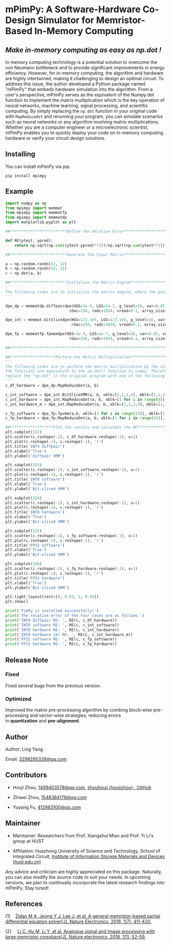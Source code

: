 # mPimPy: A Software-Hardware Co-Design Simulator for Memristor-Based In-Memory Computing

## *Make in-memory computing as easy as np.dot !*

In memory computing technology is a potential solution to overcome the von Neumann bottleneck and to provide significant improvements in energy efficiency. However, for in-memory computing, the algorithm and hardware are highly intertwined, making it challenging to design an optimal circuit. To address this issue, the author developed a Python package named "mPimPy" that embeds hardware simulation into the algorithm. From a user's perspective, mPimPy serves as the equivalent of the Numpy.dot function to implement the matrix multiplication which is the key operation of neural networks, machine learning, signal processing, and scientific computing. By simply replacing the `np.dot` function in your original code with `MapReducedot` and rerunning your program, you can simulate scenarios such as neural networks or any algorithm involving matrix multiplications. Whether you are a computer engineer or a microelectronic scientist, mPimPy enables you to quickly deploy your code on in-memory computing hardware or verify your circuit design solutions. 

## Installing

You can install mPimPy via pip.

```shell
pip install mpimpy
```

## Example

```python
import numpy as np 
from mpimpy import memmat 
from mpimpy import memmatfp 
from mpimpy import memmatdp 
import matplotlib.pyplot as plt 

##*************************Define the Relative Error****************************

def RE(ytest, ypred):
    return np.sqrt(np.sum((ytest-ypred)**2))/np.sqrt(np.sum(ytest**2))

##*************************Generate the Input Matrix**************************** 

a = np.random.randn(32, 32)
b = np.random.randn(32, 32)
c = np.dot(a, b)

##*************************Initialize the Matrix Engine************************* 
'''
The following codes are to initialize the matrix engine, where the parameters are the same as the memristor crossbar array.
'''

dpe_dp = memmatdp.diffpairdpe(HGS=1e-5, LGS=1e-7, g_level=16, var=0.05, vnoise = 0, wire_resistance=2.93,
                            rdac=256, radc=1024, vread=0.1, array_size=(32, 32))

dpe_int = memmat.bitslicedpe(HGS=1/1.3e5, LGS=1/2.1e6, g_level=16, var=0.05, vnoise = 0, wire_resistance=2.93, 
                             rdac=256, radc=1024, vread=0.1, array_size=(32, 32))

dpe_fp = memmatfp.fpmemdpe(HGS=1e-5, LGS=1e-7, g_level=16, var=0.05, vnoise = 0, wire_resistance=2.93,
                            rdac=256, radc=1024, vread=0.1, array_size=(32, 32))

##****************************************************************************** 

##********************Perform the Matrix Multiplication************************* 
'''
The following codes are to perform the matrix multiplication by the software and hardware, respectively. 
The functions are equivalent to the np.dot() function in numpy. Therefore, when you perform the IMC software-hardware co-simulation, what you need to do is to 
replace the "np.dot" in the original program with one of the following four instructions after intializing the matrix engine. So easy, right?
'''
c_df_hardware = dpe_dp.MapReduceDot(a, b)  

c_int_software = dpe_int.BitSliceVMM(a, b, xblk=[1,1,2,4], mblk=[1,1,2,4])
c_int_hardware = dpe_int.MapReduceDot(a, b, xblk=[1 for i in range(8)], mblk=[1 for i in range(8)], wire_factor=False)   #Activate the physical simulation core, wire_factor=True
c_int_hardware_m = dpe_int.MapReduceDot(a, b, xblk=[1,1,2,4], mblk=[1,1,2,4], wire_factor=False)   #Activate the physical simulation core, wire_factor=True

c_fp_software = dpe_fp.fpvmm(a,b, xblk=[1 for i in range(23)], mblk=[1 for i in range(23)], bw_e=8)
c_fp_hardware = dpe_fp.MapReduceDot(a, b, xblk=[1 for i in range(23)], mblk=[1 for i in range(23)], bw_e=8)  

##*******************Plot the results and calculate the RE***********************
plt.subplot(311)
plt.scatter(c.reshape(-1), c_df_hardware.reshape(-1), s=1)
plt.plot(c.reshape(-1), c.reshape(-1), 'r')
plt.title('INT4 diffpair')
plt.xlabel('True')
plt.ylabel('diffpair VMM')

plt.subplot(323)
plt.scatter(c.reshape(-1), c_int_software.reshape(-1), s=1)
plt.plot(c.reshape(-1), c.reshape(-1), 'r')
plt.title('INT8 software')
plt.xlabel('True')
plt.ylabel('Bit-sliced VMM')

plt.subplot(324)
plt.scatter(c.reshape(-1), c_int_hardware.reshape(-1), s=1)
plt.plot(c.reshape(-1), c.reshape(-1), 'r')
plt.title('INT8 hardware')
plt.xlabel('True')
plt.ylabel('Bit-sliced VMM')

plt.subplot(325)
plt.scatter(c.reshape(-1), c_fp_software.reshape(-1), s=1)
plt.plot(c.reshape(-1), c.reshape(-1), 'r')
plt.title('FP32 software')
plt.xlabel('True')
plt.ylabel('Bit-sliced VMM')

plt.subplot(326)
plt.scatter(c.reshape(-1), c_fp_hardware.reshape(-1), s=1)
plt.plot(c.reshape(-1), c.reshape(-1), 'r')
plt.title('FP32 hardware')
plt.xlabel('True')
plt.ylabel('Bit-sliced VMM')

plt.tight_layout(rect=[0, 0.03, 1, 0.95])
plt.show()

print('PimPy is installed successfully!')
print('The relative error of the four cases are as follows:')
print('INT4 diffpair RE: ', RE(c, c_df_hardware))
print('INT8 software RE: ', RE(c, c_int_software))
print('INT8 hardware RE: ', RE(c, c_int_hardware))
print('INT8 hardware (m) RE: ', RE(c, c_int_hardware_m))
print('FP32 software RE: ', RE(c, c_fp_software))
print('FP32 hardware RE: ', RE(c, c_fp_hardware))
```

## Release Note

### Fixed

Fixed several bugs from the previous version.

### Optimized

Improved the matrix pre-processing algorithm by combing block-wise pre-processing and vector-wise strategies, reducing errors in **quantization** and **pre-alignment**.

## Author

Author: Ling Yang

Email: [3299285328@qq.com](mailto:3299285328@qq.com)

## Contributors

- Houji Zhou, [1499403578@qq.com](mailto:1499403578@qq.com), [zhouhouji (houjizhou) · GitHub](https://github.com/zhouhouji)

- Zhiwei Zhou, [1548384176@qq.com](mailto:1548384176@qq.com)

- Yuyang Fu, [412983100@qq.com](mailto:412983100@qq.com)

## Maintainer

- Maintainer: Researchers from Prof. Xiangshui Miao and Prof. Yi Li's group at HUST

- Affiliation: Huazhong University of Science and Technology, School of Integrated Circuit,  [Institute of Information Storage Materials and Devices (hust.edu.cn)](http://ismd.hust.edu.cn/)

Any advice and criticism are highly appreciated on this package. Naturally, you can also modify the source code to suit your needs. In upcoming versions, we plan to continually incorporate the latest research findings into mPimPy. Stay tuned!

## References

[1]    [Zidan M A, Jeong Y J, Lee J, et al. A general memristor-based partial differential equation solver[J]. Nature Electronics, 2018, 1(7): 411-420.](https://www.nature.com/articles/s41928-018-0100-6)

[2]     [Li C, Hu M, Li Y, et al. Analogue signal and image processing with large
 memristor crossbars[J]. Nature electronics, 2018, 1(1): 52-59.](https://www.nature.com/articles/s41928-017-0002-z)
